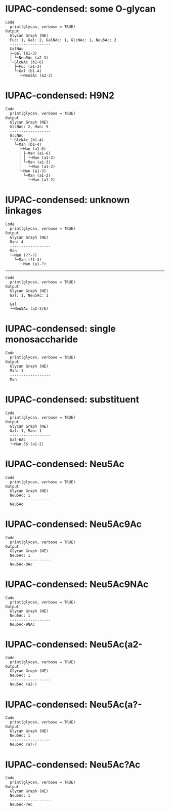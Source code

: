 # IUPAC-condensed: some O-glycan

    Code
      print(glycan, verbose = TRUE)
    Output
      Glycan Graph (NE)
      Fuc: 1, Gal: 2, GalNAc: 1, GlcNAc: 1, Neu5Ac: 2
      ------------------
      GalNAc
      ├─Gal (b1-3)
      │ └─Neu5Ac (a2-3)
      └─GlcNAc (b1-6)
        ├─Fuc (a1-3)
        └─Gal (b1-4)
          └─Neu5Ac (a2-3)

# IUPAC-condensed: H9N2

    Code
      print(glycan, verbose = TRUE)
    Output
      Glycan Graph (NE)
      GlcNAc: 2, Man: 9
      ------------------
      GlcNAc
      └─GlcNAc (b1-4)
        └─Man (b1-4)
          ├─Man (a1-6)
          │ ├─Man (a1-6)
          │ │ └─Man (a1-2)
          │ └─Man (a1-3)
          │   └─Man (a1-2)
          └─Man (a1-3)
            └─Man (a1-2)
              └─Man (a1-2)

# IUPAC-condensed: unknown linkages

    Code
      print(glycan, verbose = TRUE)
    Output
      Glycan Graph (NE)
      Man: 4
      ------------------
      Man
      └─Man (??-?)
        └─Man (?1-3)
          └─Man (a1-?)

---

    Code
      print(glycan, verbose = TRUE)
    Output
      Glycan Graph (NE)
      Gal: 1, Neu5Ac: 1
      ------------------
      Gal
      └─Neu5Ac (a2-3/6)

# IUPAC-condensed: single monosaccharide

    Code
      print(glycan, verbose = TRUE)
    Output
      Glycan Graph (NE)
      Man: 1
      ------------------
      Man

# IUPAC-condensed: substituent

    Code
      print(glycan, verbose = TRUE)
    Output
      Glycan Graph (NE)
      Gal: 1, Man: 1
      ------------------
      Gal-6Ac
      └─Man-3S (a1-2)

# IUPAC-condensed: Neu5Ac

    Code
      print(glycan, verbose = TRUE)
    Output
      Glycan Graph (NE)
      Neu5Ac: 1
      ------------------
      Neu5Ac

# IUPAC-condensed: Neu5Ac9Ac

    Code
      print(glycan, verbose = TRUE)
    Output
      Glycan Graph (NE)
      Neu5Ac: 1
      ------------------
      Neu5Ac-9Ac

# IUPAC-condensed: Neu5Ac9NAc

    Code
      print(glycan, verbose = TRUE)
    Output
      Glycan Graph (NE)
      Neu5Ac: 1
      ------------------
      Neu5Ac-9NAc

# IUPAC-condensed: Neu5Ac(a2-

    Code
      print(glycan, verbose = TRUE)
    Output
      Glycan Graph (NE)
      Neu5Ac: 1
      ------------------
      Neu5Ac (a2-)

# IUPAC-condensed: Neu5Ac(a?-

    Code
      print(glycan, verbose = TRUE)
    Output
      Glycan Graph (NE)
      Neu5Ac: 1
      ------------------
      Neu5Ac (a?-)

# IUPAC-condensed: Neu5Ac?Ac

    Code
      print(glycan, verbose = TRUE)
    Output
      Glycan Graph (NE)
      Neu5Ac: 1
      ------------------
      Neu5Ac-?Ac

